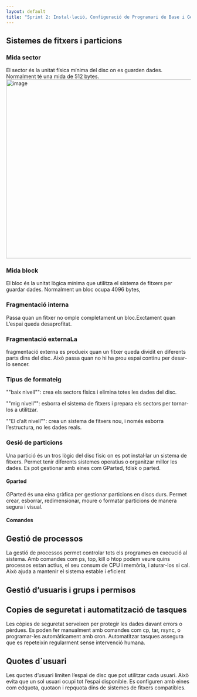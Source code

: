 ```yaml
---
layout: default
title: "Sprint 2: Instal·lació, Configuració de Programari de Base i Gestió de Fitxers"
---
```



## Sistemes de fitxers i particions
### Mida sector
El sector és la unitat física mínima del disc on es guarden dades. Normalment té una mida de 512 bytes.
<img width="823" height="488" alt="image" src="https://github.com/user-attachments/assets/39a7bc4a-f293-4ebb-ac02-d8fa5ef3dbc9" />

### Mida block
El bloc és la unitat lògica mínima que utilitza el sistema de fitxers per guardar dades. Normalment un bloc ocupa 4096 bytes,


### Fragmentació interna 
Passa quan un fitxer no omple completament un bloc.Exctament quan L’espai queda desaprofitat.
### Fragmentació externaLa 
fragmentació externa es produeix quan un fitxer queda dividit en diferents parts dins del disc. Això passa quan no hi ha prou espai continu per desar-lo sencer.
### Tipus de formateig
""baix nivell"": crea els sectors físics i elimina totes les dades del disc.

""mig nivell"": esborra el sistema de fitxers i prepara els sectors per tornar-los a utilitzar. 

""El d’alt nivell"": crea un sistema de fitxers nou, i només esborra l’estructura, no les dades reals.
### Gesió de particions
Una partició és un tros lògic del disc físic on es pot instal·lar un sistema de fitxers. Permet tenir diferents sistemes operatius o organitzar millor les dades. Es pot gestionar amb eines com GParted, fdisk o parted.
#### Gparted
GParted és una eina gràfica per gestionar particions en discs durs. Permet crear, esborrar, redimensionar, moure o formatar particions de manera segura i visual.
#### Comandes
## Gestió de processos
La gestió de processos permet controlar tots els programes en execució al sistema. Amb comandes com ps, top, kill o htop podem veure quins processos estan actius, el seu consum de CPU i memòria, i aturar-los si cal. Això ajuda a mantenir el sistema estable i eficient
## Gestió d’usuaris i grups i permisos 
## Copies de seguretat i automatització de tasques 
Les còpies de seguretat serveixen per protegir les dades davant errors o pèrdues. Es poden fer manualment amb comandes com cp, tar, rsync, o programar-les automàticament amb cron. Automatitzar tasques assegura que es repeteixin regularment sense intervenció humana.
## Quotes d`usuari
Les quotes d’usuari limiten l’espai de disc que pot utilitzar cada usuari. Això evita que un sol usuari ocupi tot l’espai disponible. Es configuren amb eines com edquota, quotaon i repquota dins de sistemes de fitxers compatibles.


